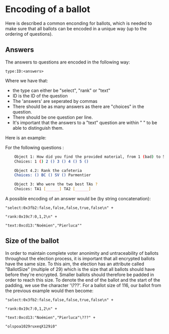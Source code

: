# Encoding of a ballot


Here is described a common enconding for ballots, which is needed
to make sure that all ballots can be encoded in a unique way (up to the
ordering of questions).

## Answers
The answers to questions are encoded in the following way:

```
type:ID:<answers>
```
Where we have that:
* the type can either be "select", "rank" or "text"  
* ID is the ID of the question 
* The 'answers' are seperated by commas
* There should be as many answers as there are "choices" in the question. 
* There should be one question per line. 
* It's important that the answers to a "text" question are within " " to be able to distinguish 
  them.

Here is an example:

For the following questions :
```bash
    Object 1: How did you find the provided material, from 1 (bad) to 5 (excellent) ?
    Choices: 1 () 2 () 3 () 4 () 5 ()

	Object 4.2: Rank the cafeteria
	Choices: () BC () SV () Parmentier

	Object 3: Who were the two best TAs ?
	Choices: TA1 [______] TA2 [______]
```

A possible encoding of an answer would be (by string concatenation):

```
"select:0x3fb2:false,false,false,true,false\n" +

"rank:0x19c7:0,1,2\n" + 

"text:0xcd13:"Noémien","Pierluca""
```

## Size of the ballot

In order to maintain complete voter anonimity and untraceability of ballots throughout the 
election process, it is important that all encrypted ballots have the same size. To this aim, 
the election has an attribute called "BallotSize" (multiple of 29) which is the size 
that all ballots should have before they're encrypted. Smaller ballots should therefore be 
padded in order to reach this size. To denote the end of the ballot and the start of the padding,
we use the character '\\???'.
For a ballot size of 116, our ballot from the previous example would then become:

```
"select:0x3fb2:false,false,false,true,false\n" +

"rank:0x19c7:0,1,2\n" + 

"text:0xcd13:"Noémien","Pierluca"\???" +

"olspoa1029ruxeqX129i0"
```